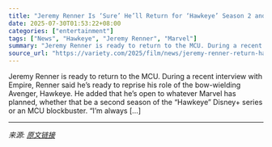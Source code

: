 ```yaml
---
title: "Jeremy Renner Is ‘Sure’ He’ll Return for ‘Hawkeye’ Season 2 and Other Marvel Projects: ‘My Body’s Getting Ready’"
date: 2025-07-30T01:53:22+08:00
categories: ["entertainment"]
tags: ["News", "Hawkeye", "Jeremy Renner", "Marvel"]
summary: "Jeremy Renner is ready to return to the MCU. During a recent interview with Empire, Renner said he&#8217;s ready to reprise his role of the bow-wielding Avenger, Hawkeye. He added that he&#8217;s open"
source_url: "https://variety.com/2025/film/news/jeremy-renner-return-hawkeye-season-2-marvel-1236474091/"
---
```


Jeremy Renner is ready to return to the MCU. During a recent interview with Empire, Renner said he&#8217;s ready to reprise his role of the bow-wielding Avenger, Hawkeye. He added that he&#8217;s open to whatever Marvel has planned, whether that be a second season of the &#8220;Hawkeye&#8221; Disney+ series or an MCU blockbuster. &#8220;I’m always [&#8230;]

---

*来源: [原文链接](https://variety.com/2025/film/news/jeremy-renner-return-hawkeye-season-2-marvel-1236474091/)*
